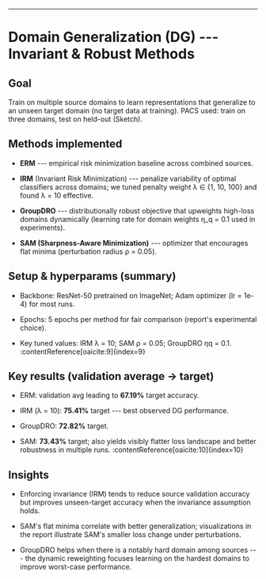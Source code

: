 ---

# Domain Generalization (DG) --- Invariant & Robust Methods

## Goal

Train on multiple source domains to learn representations that generalize to an unseen target domain (no target data at training). PACS used: train on three domains, test on held-out (Sketch).

## Methods implemented

- **ERM** --- empirical risk minimization baseline across combined sources.  

- **IRM** (Invariant Risk Minimization) --- penalize variability of optimal classifiers across domains; we tuned penalty weight λ ∈ {1, 10, 100} and found λ = 10 effective.  

- **GroupDRO** --- distributionally robust objective that upweights high-loss domains dynamically (learning rate for domain weights η_q = 0.1 used in experiments).  

- **SAM (Sharpness-Aware Minimization)** --- optimizer that encourages flat minima (perturbation radius ρ = 0.05).

## Setup & hyperparams (summary)

- Backbone: ResNet-50 pretrained on ImageNet; Adam optimizer (lr = 1e-4) for most runs.  

- Epochs: 5 epochs per method for fair comparison (report's experimental choice).  

- Key tuned values: IRM λ = 10; SAM ρ = 0.05; GroupDRO ηq = 0.1. :contentReference[oaicite:9]{index=9}

## Key results (validation average → target)

- ERM: validation avg leading to **67.19%** target accuracy.  

- IRM (λ = 10): **75.41%** target --- best observed DG performance.  

- GroupDRO: **72.82%** target.  

- SAM: **73.43%** target; also yields visibly flatter loss landscape and better robustness in multiple runs. :contentReference[oaicite:10]{index=10}

## Insights

- Enforcing invariance (IRM) tends to reduce source validation accuracy but improves unseen-target accuracy when the invariance assumption holds.  

- SAM's flat minima correlate with better generalization; visualizations in the report illustrate SAM's smaller loss change under perturbations.  

- GroupDRO helps when there is a notably hard domain among sources --- the dynamic reweighting focuses learning on the hardest domains to improve worst-case performance.
